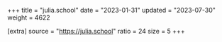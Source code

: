 +++
title = "julia.school"
date = "2023-01-31"
updated = "2023-07-30"
weight = 4622

[extra]
source = "https://julia.school"
ratio = 24
size = 5
+++
